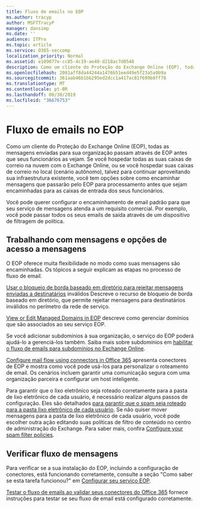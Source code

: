 ```yaml
---
title: Fluxo de emails no EOP
ms.author: tracyp
author: MSFTTracyP
manager: dansimp
ms.date: ''
audience: ITPro
ms.topic: article
ms.service: O365-seccomp
localization_priority: Normal
ms.assetid: e109077e-cc85-4c19-ae40-d218ac7d0548
description: Como um cliente do Proteção do Exchange Online (EOP), todas as mensagens enviadas para sua organização passam através de EOP antes que seus funcionários as vejam. Se você hospedar todas as suas caixas de correio na nuvem com o Exchange Online, ou se você hospedar suas caixas de correio no local (cenário autônomo), talvez para continuar aproveitando sua infraestrutura existente, você tem opções sobre como encaminhar mensagens que passarão pelo EOP para processamento antes que sejam encaminhadas para as caixas de entrada dos seus funcionários.
ms.openlocfilehash: 2081aff8da44244a1476b51eed49e5f23a5a9b9a
ms.sourcegitcommit: 361aab46b1bb295ed2dcc1a417ac81f699b8ff78
ms.translationtype: MT
ms.contentlocale: pt-BR
ms.lasthandoff: 08/30/2019
ms.locfileid: "36676753"
---
```

# <a name="mail-flow-in-eop"></a>Fluxo de emails no EOP

Como um cliente do Proteção do Exchange Online (EOP), todas as mensagens enviadas para sua organização passam através de EOP antes que seus funcionários as vejam. Se você hospedar todas as suas caixas de correio na nuvem com o Exchange Online, ou se você hospedar suas caixas de correio no local (cenário autônomo), talvez para continuar aproveitando sua infraestrutura existente, você tem opções sobre como encaminhar mensagens que passarão pelo EOP para processamento antes que sejam encaminhadas para as caixas de entrada dos seus funcionários.
  
Você pode querer configurar o encaminhamento de email padrão para que seu serviço de mensagens atenda a um requisito comercial. Por exemplo, você pode passar todos os seus emails de saída através de um dispositivo de filtragem de política.
  
## <a name="working-with-messages-and-message-access-options"></a>Trabalhando com mensagens e opções de acesso a mensagens

O EOP oferece muita flexibilidade no modo como suas mensagens são encaminhadas. Os tópicos a seguir explicam as etapas no processo de fluxo de email.
  
[Usar o bloqueio de borda baseado em diretório para rejeitar mensagens enviadas a destinatários](https://docs.microsoft.com/exchange/mail-flow-best-practices/use-directory-based-edge-blocking) inválidos Descreve o recurso de bloqueio de borda baseado em diretório, que permite rejeitar mensagens para destinatários inválidos no perímetro da rede de serviço. 
  
[View or Edit Managed Domains in EOP](https://docs.microsoft.com/exchange/mail-flow-best-practices/manage-accepted-domains/manage-accepted-domains) descreve como gerenciar domínios que são associados ao seu serviço EOP.
  
Se você adicionar subdomínios à sua organização, o serviço do EOP poderá ajudá-lo a gerenciá-los também. Saiba mais sobre subdomínios em [habilitar o fluxo de emails para subdomínios no Exchange Online](https://docs.microsoft.com/exchange/mail-flow-best-practices/manage-accepted-domains/enable-mail-flow-for-subdomains).
  
[Configure mail flow using connectors in Office 365](https://docs.microsoft.com/exchange/mail-flow-best-practices/use-connectors-to-configure-mail-flow/use-connectors-to-configure-mail-flow) apresenta conectores de EOP e mostra como você pode usá-los para personalizar o roteamento de email. Os cenários incluem garantir uma comunicação segura com uma organização parceira e configurar um host inteligente.
  
Para garantir que o lixo eletrônico seja roteado corretamente para a pasta de lixo eletrônico de cada usuário, é necessário realizar alguns passos de configuração. Eles são detalhados [para garantir que o spam seja roteado para a pasta lixo eletrônico de cada usuário](../ensure-that-spam-is-routed-to-each-user-s-junk-email-folder.md). Se não quiser mover mensagens para a pasta de lixo eletrônico de cada usuário, você pode escolher outra ação editando suas políticas de filtro de conteúdo no centro de administração do Exchange. Para saber mais, confira [Configure your spam filter policies](../configure-your-spam-filter-policies.md).
  
## <a name="verify-mail-flow"></a>Verificar fluxo de mensagens

Para verificar se a sua instalação do EOP, incluindo a configuração de conectores, está funcionando corretamente, consulte a seção "Como saber se esta tarefa funcionou?" em [Configurar seu serviço EOP](set-up-your-eop-service.md).
  
[Testar o fluxo de emails ao validar seus conectores do Office 365](https://docs.microsoft.com/exchange/mail-flow-best-practices/test-mail-flow) fornece instruções para testar se seu fluxo de email está configurado corretamente.
